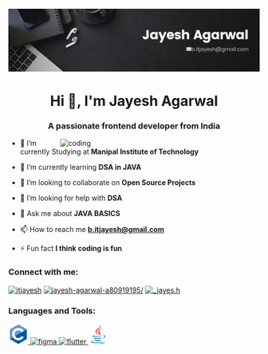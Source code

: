 ![logo](https://github.com/itjayesh/itjayesh/blob/main/banner.jpg)
<h1 align="center">Hi 👋, I'm Jayesh Agarwal</h1>
<h3 align="center">A passionate frontend developer from India</h3>
<img align="right" alt="coding" width ="400" src="https://media1.tenor.com/images/ba6d7d37fa1e4ca966ac7328bf43b96c/tenor.gif?itemid=18657810"> 

- 🔭 I’m currently Studying at **Manipal Institute of Technology**

- 🌱 I’m currently learning **DSA in JAVA**

- 👯 I’m looking to collaborate on **Open Source Projects**

- 🤝 I’m looking for help with **DSA**

- 💬 Ask me about **JAVA BASICS**

- 📫 How to reach me **b.itjayesh@gmail.com**

- ⚡ Fun fact **I think coding is fun**

<h3 align="left">Connect with me:</h3>
<p align="left">
<a href="https://twitter.com/itjayesh" target="blank"><img align="center" src="https://raw.githubusercontent.com/rahuldkjain/github-profile-readme-generator/master/src/images/icons/Social/twitter.svg" alt="itjayesh" height="30" width="40" /></a>
<a href="https://linkedin.com/in/jayesh-agarwal-a80919195/" target="blank"><img align="center" src="https://raw.githubusercontent.com/rahuldkjain/github-profile-readme-generator/master/src/images/icons/Social/linked-in-alt.svg" alt="jayesh-agarwal-a80919195/" height="30" width="40" /></a>
<a href="https://instagram.com/_jayes.h" target="blank"><img align="center" src="https://raw.githubusercontent.com/rahuldkjain/github-profile-readme-generator/master/src/images/icons/Social/instagram.svg" alt="_jayes.h" height="30" width="40" /></a>
</p>

<h3 align="left">Languages and Tools:</h3>
<p align="left"> <a href="https://www.cprogramming.com/" target="_blank" rel="noreferrer"> <img src="https://raw.githubusercontent.com/devicons/devicon/master/icons/c/c-original.svg" alt="c" width="40" height="40"/> </a> <a href="https://www.figma.com/" target="_blank" rel="noreferrer"> <img src="https://www.vectorlogo.zone/logos/figma/figma-icon.svg" alt="figma" width="40" height="40"/> </a> <a href="https://flutter.dev" target="_blank" rel="noreferrer"> <img src="https://www.vectorlogo.zone/logos/flutterio/flutterio-icon.svg" alt="flutter" width="40" height="40"/> </a> <a href="https://www.java.com" target="_blank" rel="noreferrer"> <img src="https://raw.githubusercontent.com/devicons/devicon/master/icons/java/java-original.svg" alt="java" width="40" height="40"/> </a> </p>
